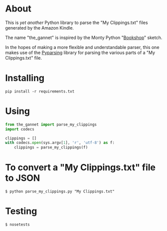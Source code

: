 # About

This is *yet another* Python library to parse the "My Clippings.txt" files generated by the Amazon Kindle.

The name "the_gannet" is inspired by the Monty Python "[Bookshop](http://youtu.be/p62uutgNN4c)" sketch.

In the hopes of making a more flexible and understandable parser, this one makes use of the [Pyparsing](http://pyparsing.wikispaces.com/) library for parsing the various parts of a "My Clippings.txt" file.

# Installing

```
pip install -r requirements.txt
```

# Using

```python
from the_gannet import parse_my_clippings
import codecs

clippings = []
with codecs.open(sys.argv[1], 'r', 'utf-8') as f:
    clippings = parse_my_clippings(f)
```

# To convert a "My Clippings.txt" file to JSON
```
$ python parse_my_clippings.py "My Clippings.txt" 
```


# Testing
```
$ nosetests
```
